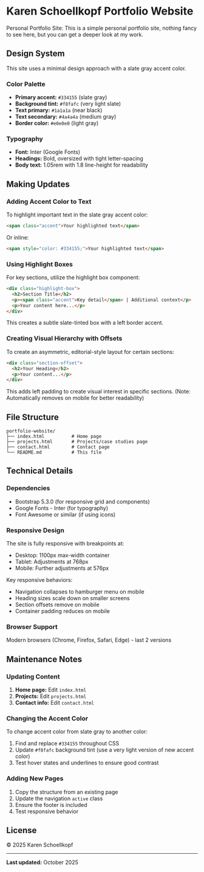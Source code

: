 # Karen Schoellkopf Portfolio Website
Personal Portfolio Site: This is a simple personal portfolio site, nothing fancy to see here, but you can get a deeper look at my work.

## Design System
This site uses a minimal design approach with a slate gray accent color.

### Color Palette
- **Primary accent:** `#334155` (slate gray)
- **Background tint:** `#f8fafc` (very light slate)
- **Text primary:** `#1a1a1a` (near black)
- **Text secondary:** `#4a4a4a` (medium gray)
- **Border color:** `#e0e0e0` (light gray)

### Typography
- **Font:** Inter (Google Fonts)
- **Headings:** Bold, oversized with tight letter-spacing
- **Body text:** 1.05rem with 1.8 line-height for readability

## Making Updates

### Adding Accent Color to Text
To highlight important text in the slate gray accent color:

```html
<span class="accent">Your highlighted text</span>
```

Or inline:
```html
<span style="color: #334155;">Your highlighted text</span>
```

### Using Highlight Boxes
For key sections, utilize the highlight box component:

```html
<div class="highlight-box">
  <h2>Section Title</h2>
  <p><span class="accent">Key detail</span> | Additional context</p>
  <p>Your content here...</p>
</div>

```

This creates a subtle slate-tinted box with a left border accent.

### Creating Visual Hierarchy with Offsets
To create an asymmetric, editorial-style layout for certain sections:

```html
<div class="section-offset">
  <h2>Your Heading</h2>
  <p>Your content...</p>
</div>

```

This adds left padding to create visual interest in specific sections. (Note: Automatically removes on mobile for better readability)

## File Structure

```
portfolio-website/
├── index.html          # Home page
├── projects.html       # Projects/case studies page
├── contact.html        # Contact page
└── README.md           # This file
```

## Technical Details

### Dependencies

- Bootstrap 5.3.0 (for responsive grid and components)
- Google Fonts - Inter (for typography)
- Font Awesome or similar (if using icons)

### Responsive Design

The site is fully responsive with breakpoints at:
- Desktop: 1100px max-width container
- Tablet: Adjustments at 768px
- Mobile: Further adjustments at 576px

Key responsive behaviors:
- Navigation collapses to hamburger menu on mobile
- Heading sizes scale down on smaller screens
- Section offsets remove on mobile
- Container padding reduces on mobile

### Browser Support

Modern browsers (Chrome, Firefox, Safari, Edge) - last 2 versions

## Maintenance Notes

### Updating Content

1. **Home page:** Edit `index.html`
2. **Projects:** Edit `projects.html`
3. **Contact info:** Edit `contact.html`

### Changing the Accent Color

To change accent color from slate gray to another color:

1. Find and replace `#334155` throughout CSS
2. Update `#f8fafc` background tint (use a very light version of new accent color)
3. Test hover states and underlines to ensure good contrast

### Adding New Pages

1. Copy the structure from an existing page
2. Update the navigation `active` class
3. Ensure the footer is included
4. Test responsive behavior

## License

© 2025 Karen Schoellkopf

---

**Last updated:** October 2025
